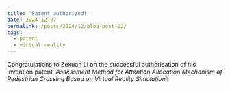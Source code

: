 ```yaml
---
title: 'Patent authorized!'
date: 2024-12-27
permalink: /posts/2024/12/blog-post-22/
tags:
  - patent
  - virtual reality
---
```

Congratulations to Zexuan Li on the successful authorisation of his invention patent ‘*Assessment Method for Attention Allocation Mechanism of Pedestrian Crossing Based on Virtual Reality Simulation*’!
